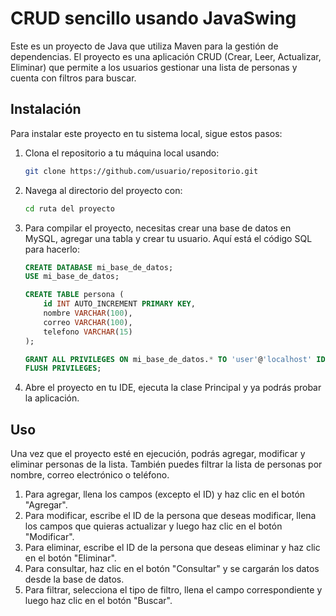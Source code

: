 
# CRUD sencillo usando JavaSwing

Este es un proyecto de Java que utiliza Maven para la gestión de dependencias. El proyecto es una aplicación CRUD (Crear, Leer, Actualizar, Eliminar) que permite a los usuarios gestionar una lista de personas y cuenta con filtros para buscar.

## Instalación

Para instalar este proyecto en tu sistema local, sigue estos pasos:

1. Clona el repositorio a tu máquina local usando:
   ```bash
   git clone https://github.com/usuario/repositorio.git
   ```
2. Navega al directorio del proyecto con:
   ```bash
   cd ruta del proyecto
   ```
3. Para compilar el proyecto, necesitas crear una base de datos en MySQL, agregar una tabla y crear tu usuario. Aquí está el código SQL para hacerlo:

   ```sql
   CREATE DATABASE mi_base_de_datos;
   USE mi_base_de_datos;

   CREATE TABLE persona (
       id INT AUTO_INCREMENT PRIMARY KEY,
       nombre VARCHAR(100),
       correo VARCHAR(100),
       telefono VARCHAR(15)
   );

   GRANT ALL PRIVILEGES ON mi_base_de_datos.* TO 'user'@'localhost' IDENTIFIED BY 'password';
   FLUSH PRIVILEGES;
   ```

4. Abre el proyecto en tu IDE, ejecuta la clase Principal y ya podrás probar la aplicación.

## Uso

Una vez que el proyecto esté en ejecución, podrás agregar, modificar y eliminar personas de la lista. También puedes filtrar la lista de personas por nombre, correo electrónico o teléfono.

1. Para agregar, llena los campos (excepto el ID) y haz clic en el botón "Agregar".
2. Para modificar, escribe el ID de la persona que deseas modificar, llena los campos que quieras actualizar y luego haz clic en el botón "Modificar".
3. Para eliminar, escribe el ID de la persona que deseas eliminar y haz clic en el botón "Eliminar".
4. Para consultar, haz clic en el botón "Consultar" y se cargarán los datos desde la base de datos.
5. Para filtrar, selecciona el tipo de filtro, llena el campo correspondiente y luego haz clic en el botón "Buscar". 
